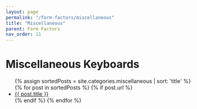 ```yaml
---
layout: page
permalink: "/form-factors/miscellaneous"
title: "Miscellaneous"
parent: Form Factors
nav_order: 11
---
```

# Miscellaneous Keyboards

<ul>
  {% assign sortedPosts = site.categories.miscellaneous | sort: 'title' %}
    {% for post in sortedPosts %}
      {% if post.url %}
        <li><a href="{{ post.url }}">{{ post.title }}</a></li>
        {% endif %}
    {% endfor %}
</ul>
